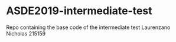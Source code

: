 # ASDE2019-intermediate-test
Repo containing the base code of the intermediate test Laurenzano Nicholas 215159

